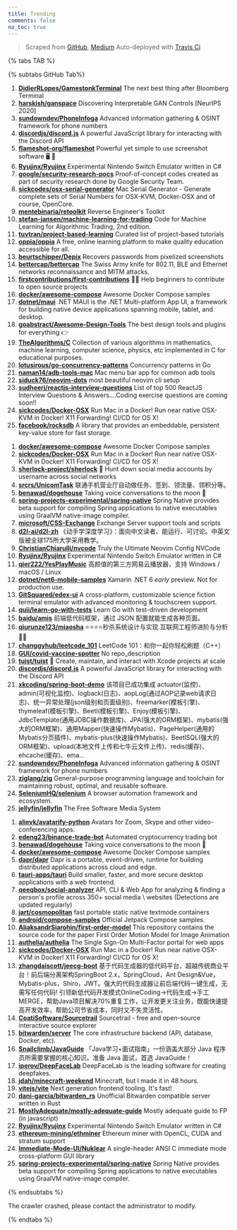 ```yaml
---
title: Trending
comments: false
no_toc: true
---
```


> Scraped from [GitHub](https://github.com/trending), [Medium](https://medium.com/topic/popular)
Auto-deployed with [Travis Ci](https://travis-ci.org/)

{% tabs TAB %}
<!-- tab GitHub -->
{% subtabs GitHub Tab%}
<!-- tab Daily -->
1. [**DidierRLopes/GamestonkTerminal**](https://github.com/DidierRLopes/GamestonkTerminal)
The next best thing after Bloomberg Terminal
2. [**harskish/ganspace**](https://github.com/harskish/ganspace)
Discovering Interpretable GAN Controls [NeurIPS 2020]
3. [**sundowndev/PhoneInfoga**](https://github.com/sundowndev/PhoneInfoga)
Advanced information gathering & OSINT framework for phone numbers
4. [**discordjs/discord.js**](https://github.com/discordjs/discord.js)
A powerful JavaScript library for interacting with the Discord API
5. [**flameshot-org/flameshot**](https://github.com/flameshot-org/flameshot)
Powerful yet simple to use screenshot software 🖥️ 📸
6. [**Ryujinx/Ryujinx**](https://github.com/Ryujinx/Ryujinx)
Experimental Nintendo Switch Emulator written in C#
7. [**google/security-research-pocs**](https://github.com/google/security-research-pocs)
Proof-of-concept codes created as part of security research done by Google Security Team.
8. [**sickcodes/osx-serial-generator**](https://github.com/sickcodes/osx-serial-generator)
Mac Serial Generator - Generate complete sets of Serial Numbers for OSX-KVM, Docker-OSX and of course, OpenCore.
9. [**mentebinaria/retoolkit**](https://github.com/mentebinaria/retoolkit)
Reverse Engineer's Toolkit
10. [**stefan-jansen/machine-learning-for-trading**](https://github.com/stefan-jansen/machine-learning-for-trading)
Code for Machine Learning for Algorithmic Trading, 2nd edition.
11. [**tuvtran/project-based-learning**](https://github.com/tuvtran/project-based-learning)
Curated list of project-based tutorials
12. [**oppia/oppia**](https://github.com/oppia/oppia)
A free, online learning platform to make quality education accessible for all.
13. [**beurtschipper/Depix**](https://github.com/beurtschipper/Depix)
Recovers passwords from pixelized screenshots
14. [**bettercap/bettercap**](https://github.com/bettercap/bettercap)
The Swiss Army knife for 802.11, BLE and Ethernet networks reconnaissance and MITM attacks.
15. [**firstcontributions/first-contributions**](https://github.com/firstcontributions/first-contributions)
🚀✨ Help beginners to contribute to open source projects
16. [**docker/awesome-compose**](https://github.com/docker/awesome-compose)
Awesome Docker Compose samples
17. [**dotnet/maui**](https://github.com/dotnet/maui)
.NET MAUI is the .NET Multi-platform App UI, a framework for building native device applications spanning mobile, tablet, and desktop.
18. [**goabstract/Awesome-Design-Tools**](https://github.com/goabstract/Awesome-Design-Tools)
The best design tools and plugins for everything 👉
19. [**TheAlgorithms/C**](https://github.com/TheAlgorithms/C)
Collection of various algorithms in mathematics, machine learning, computer science, physics, etc implemented in C for educational purposes.
20. [**lotusirous/go-concurrency-patterns**](https://github.com/lotusirous/go-concurrency-patterns)
Concurrency patterns in Go
21. [**naman14/adb-tools-mac**](https://github.com/naman14/adb-tools-mac)
Mac menu bar app for common adb tools
22. [**siduck76/neovim-dots**](https://github.com/siduck76/neovim-dots)
most beautiful neovim cli setup
23. [**sudheerj/reactjs-interview-questions**](https://github.com/sudheerj/reactjs-interview-questions)
List of top 500 ReactJS Interview Questions & Answers....Coding exercise questions are coming soon!!
24. [**sickcodes/Docker-OSX**](https://github.com/sickcodes/Docker-OSX)
Run Mac in a Docker! Run near native OSX-KVM in Docker! X11 Forwarding! CI/CD for OS X!
25. [**facebook/rocksdb**](https://github.com/facebook/rocksdb)
A library that provides an embeddable, persistent key-value store for fast storage.
<!-- endtab -->
<!-- tab Weekly -->
1. [**docker/awesome-compose**](https://github.com/docker/awesome-compose)
Awesome Docker Compose samples
2. [**sickcodes/Docker-OSX**](https://github.com/sickcodes/Docker-OSX)
Run Mac in a Docker! Run near native OSX-KVM in Docker! X11 Forwarding! CI/CD for OS X!
3. [**sherlock-project/sherlock**](https://github.com/sherlock-project/sherlock)
🔎 Hunt down social media accounts by username across social networks
4. [**srcrs/UnicomTask**](https://github.com/srcrs/UnicomTask)
联通手机营业厅自动做任务、签到、领流量、领积分等。
5. [**benawad/dogehouse**](https://github.com/benawad/dogehouse)
Taking voice conversations to the moon 🚀
6. [**spring-projects-experimental/spring-native**](https://github.com/spring-projects-experimental/spring-native)
Spring Native provides beta support for compiling Spring applications to native executables using GraalVM native-image compiler.
7. [**microsoft/CSS-Exchange**](https://github.com/microsoft/CSS-Exchange)
Exchange Server support tools and scripts
8. [**d2l-ai/d2l-zh**](https://github.com/d2l-ai/d2l-zh)
《动手学深度学习》：面向中文读者、能运行、可讨论。中英文版被全球175所大学采用教学。
9. [**ChristianChiarulli/nvcode**](https://github.com/ChristianChiarulli/nvcode)
Truly the Ultimate Neovim Config NVCode
10. [**Ryujinx/Ryujinx**](https://github.com/Ryujinx/Ryujinx)
Experimental Nintendo Switch Emulator written in C#
11. [**qier222/YesPlayMusic**](https://github.com/qier222/YesPlayMusic)
高颜值的第三方网易云播放器，支持 Windows / macOS / Linux
12. [**dotnet/net6-mobile-samples**](https://github.com/dotnet/net6-mobile-samples)
Xamarin .NET 6 *early* preview. Not for production use.
13. [**GitSquared/edex-ui**](https://github.com/GitSquared/edex-ui)
A cross-platform, customizable science fiction terminal emulator with advanced monitoring & touchscreen support.
14. [**quii/learn-go-with-tests**](https://github.com/quii/learn-go-with-tests)
Learn Go with test-driven development
15. [**baidu/amis**](https://github.com/baidu/amis)
前端低代码框架，通过 JSON 配置就能生成各种页面。
16. [**qiurunze123/miaosha**](https://github.com/qiurunze123/miaosha)
⭐⭐⭐⭐秒杀系统设计与实现.互联网工程师进阶与分析🙋🐓
17. [**changgyhub/leetcode_101**](https://github.com/changgyhub/leetcode_101)
LeetCode 101：和你一起你轻松刷题（C++）
18. [**GUI/covid-vaccine-spotter**](https://github.com/GUI/covid-vaccine-spotter)
No repo_description
19. [**tuist/tuist**](https://github.com/tuist/tuist)
🚀 Create, maintain, and interact with Xcode projects at scale
20. [**discordjs/discord.js**](https://github.com/discordjs/discord.js)
A powerful JavaScript library for interacting with the Discord API
21. [**xkcoding/spring-boot-demo**](https://github.com/xkcoding/spring-boot-demo)
该项目已成功集成 actuator(监控)、admin(可视化监控)、logback(日志)、aopLog(通过AOP记录web请求日志)、统一异常处理(json级别和页面级别)、freemarker(模板引擎)、thymeleaf(模板引擎)、Beetl(模板引擎)、Enjoy(模板引擎)、JdbcTemplate(通用JDBC操作数据库)、JPA(强大的ORM框架)、mybatis(强大的ORM框架)、通用Mapper(快速操作Mybatis)、PageHelper(通用的Mybatis分页插件)、mybatis-plus(快速操作Mybatis)、BeetlSQL(强大的ORM框架)、upload(本地文件上传和七牛云文件上传)、redis(缓存)、ehcache(缓存)、ema…
22. [**sundowndev/PhoneInfoga**](https://github.com/sundowndev/PhoneInfoga)
Advanced information gathering & OSINT framework for phone numbers
23. [**ziglang/zig**](https://github.com/ziglang/zig)
General-purpose programming language and toolchain for maintaining robust, optimal, and reusable software.
24. [**SeleniumHQ/selenium**](https://github.com/SeleniumHQ/selenium)
A browser automation framework and ecosystem.
25. [**jellyfin/jellyfin**](https://github.com/jellyfin/jellyfin)
The Free Software Media System
<!-- endtab -->
<!-- tab Monthly -->
1. [**alievk/avatarify-python**](https://github.com/alievk/avatarify-python)
Avatars for Zoom, Skype and other video-conferencing apps.
2. [**edeng23/binance-trade-bot**](https://github.com/edeng23/binance-trade-bot)
Automated cryptocurrency trading bot
3. [**benawad/dogehouse**](https://github.com/benawad/dogehouse)
Taking voice conversations to the moon 🚀
4. [**docker/awesome-compose**](https://github.com/docker/awesome-compose)
Awesome Docker Compose samples
5. [**dapr/dapr**](https://github.com/dapr/dapr)
Dapr is a portable, event-driven, runtime for building distributed applications across cloud and edge.
6. [**tauri-apps/tauri**](https://github.com/tauri-apps/tauri)
Build smaller, faster, and more secure desktop applications with a web frontend.
7. [**qeeqbox/social-analyzer**](https://github.com/qeeqbox/social-analyzer)
API, CLI & Web App for analyzing & finding a person's profile across 350+ social media \ websites (Detections are updated regularly)
8. [**jart/cosmopolitan**](https://github.com/jart/cosmopolitan)
fast portable static native textmode containers
9. [**android/compose-samples**](https://github.com/android/compose-samples)
Official Jetpack Compose samples.
10. [**AliaksandrSiarohin/first-order-model**](https://github.com/AliaksandrSiarohin/first-order-model)
This repository contains the source code for the paper First Order Motion Model for Image Animation
11. [**authelia/authelia**](https://github.com/authelia/authelia)
The Single Sign-On Multi-Factor portal for web apps
12. [**sickcodes/Docker-OSX**](https://github.com/sickcodes/Docker-OSX)
Run Mac in a Docker! Run near native OSX-KVM in Docker! X11 Forwarding! CI/CD for OS X!
13. [**zhangdaiscott/jeecg-boot**](https://github.com/zhangdaiscott/jeecg-boot)
基于代码生成器的低代码平台，超越传统商业平台！前后端分离架构SpringBoot 2.x，SpringCloud，Ant Design&Vue，Mybatis-plus，Shiro，JWT。强大的代码生成器让前后端代码一键生成，无需写任何代码! 引领新低代码开发模式OnlineCoding->代码生成->手工MERGE，帮助Java项目解决70%重复工作，让开发更关注业务，既能快速提高开发效率，帮助公司节省成本，同时又不失灵活性。
14. [**CoatiSoftware/Sourcetrail**](https://github.com/CoatiSoftware/Sourcetrail)
Sourcetrail - free and open-source interactive source explorer
15. [**bitwarden/server**](https://github.com/bitwarden/server)
The core infrastructure backend (API, database, Docker, etc).
16. [**Snailclimb/JavaGuide**](https://github.com/Snailclimb/JavaGuide)
「Java学习+面试指南」一份涵盖大部分 Java 程序员所需要掌握的核心知识。准备 Java 面试，首选 JavaGuide！
17. [**iperov/DeepFaceLab**](https://github.com/iperov/DeepFaceLab)
DeepFaceLab is the leading software for creating deepfakes.
18. [**jdah/minecraft-weekend**](https://github.com/jdah/minecraft-weekend)
Minecraft, but I made it in 48 hours.
19. [**vitejs/vite**](https://github.com/vitejs/vite)
Next generation frontend tooling. It's fast!
20. [**dani-garcia/bitwarden_rs**](https://github.com/dani-garcia/bitwarden_rs)
Unofficial Bitwarden compatible server written in Rust
21. [**MostlyAdequate/mostly-adequate-guide**](https://github.com/MostlyAdequate/mostly-adequate-guide)
Mostly adequate guide to FP (in javascript)
22. [**Ryujinx/Ryujinx**](https://github.com/Ryujinx/Ryujinx)
Experimental Nintendo Switch Emulator written in C#
23. [**ethereum-mining/ethminer**](https://github.com/ethereum-mining/ethminer)
Ethereum miner with OpenCL, CUDA and stratum support
24. [**Immediate-Mode-UI/Nuklear**](https://github.com/Immediate-Mode-UI/Nuklear)
A single-header ANSI C immediate mode cross-platform GUI library
25. [**spring-projects-experimental/spring-native**](https://github.com/spring-projects-experimental/spring-native)
Spring Native provides beta support for compiling Spring applications to native executables using GraalVM native-image compiler.
<!-- endtab -->
{% endsubtabs %}
<!-- endtab -->
<!-- tab Medium -->
The crawler crashed, please contact the administrator to modify.
<!-- endtab -->
{% endtabs %}
